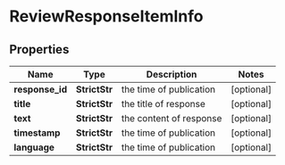 # ReviewResponseItemInfo


## Properties

| Name | Type | Description | Notes |
|------------ | ------------- | ------------- | -------------|
**response_id** | **StrictStr** | the time of publication |[optional]|
**title** | **StrictStr** | the title of response |[optional]|
**text** | **StrictStr** | the content of response |[optional]|
**timestamp** | **StrictStr** | the time of publication |[optional]|
**language** | **StrictStr** | the time of publication |[optional]|